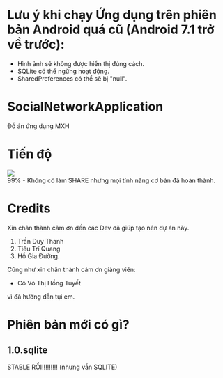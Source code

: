# Lưu ý khi chạy Ứng dụng trên phiên bản Android quá cũ (Android 7.1 trở về trước):
- Hình ảnh sẽ không được hiển thị đúng cách.
- SQLite có thể ngừng hoạt động.
- SharedPreferences có thể sẽ bị "null".
# SocialNetworkApplication
Đồ án ứng dụng MXH
# Tiến độ
![](https://geps.dev/progress/99)\
99% - Không có làm SHARE nhưng mọi tính năng cơ bản đã hoàn thành.
# Credits
Xin chân thành cảm ơn dến các Dev đã giúp tạo nên dự án này.
1. Trần Duy Thanh
2. Tiêu Trí Quang
3. Hồ Gia Đường.

Cũng như xin chân thành cảm ơn giảng viên:

- Cô Võ Thị Hồng Tuyết

vì đã hướng dẫn tụi em.

# Phiên bản mới có gì?
## 1.0.sqlite
STABLE RỒI!!!!!!!!! (nhưng vẫn SQLITE)
